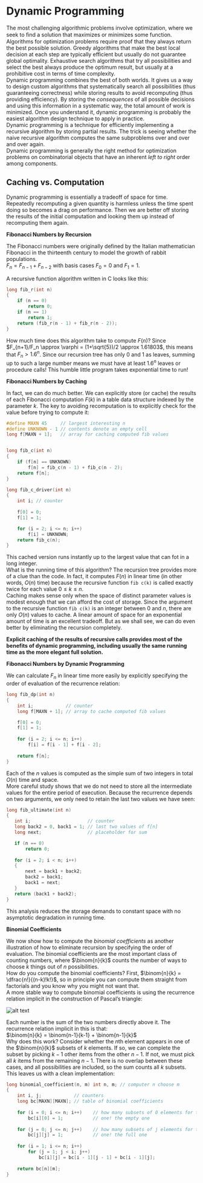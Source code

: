 # Dynamic Programming

The most challenging algorithmic problems involve optimization, where we seek to ﬁnd a solution that maximizes or minimizes some function.   
Algorithms for optimization problems require proof that they always return the best possible solution. Greedy algorithms that make the best local decision at each step are typically efficient but usually do not guarantee global optimality. Exhaustive search algorithms that try all possibilities and select the best always produce the optimum result, but usually at a prohibitive cost in terms of time complexity.     
Dynamic programming combines the best of both worlds. It gives us a way to design custom algorithms that systematically search all possibilities (thus guaranteeing correctness) while storing results to avoid recomputing (thus providing efficiency). By storing the _consequences_ of all possible decisions and using this information in a systematic way, the total amount of work is minimized. Once you understand it, dynamic programming is probably the easiest algorithm design technique to apply in practice.     
Dynamic programming is a technique for efficiently implementing a recursive algorithm by storing partial results. The trick is seeing whether the naive recursive algorithm computes the same subproblems over and over and over again.    
Dynamic programming is generally the right method for optimization problems on combinatorial objects that have an inherent _left to right_ order among components.   

## Caching vs. Computation

Dynamic programming is essentially a tradeoff of space for time. Repeatedly recomputing a given quantity is harmless unless the time spent doing so becomes a drag on performance. Then we are better off storing the results of the initial computation and looking them up instead of recomputing them again.    

__Fibonacci Numbers by Recursion__    

The Fibonacci numbers were originally defined by the Italian mathematician Fibonacci in the thirteenth century to model the growth of rabbit populations.   
$F_n = F_{n−1} + F_{n−2}$ with basis cases $F_0 = 0$ and $F_1 = 1$.   

A recursive function algorithm written in C looks like this:

```c
long fib_r(int n)
{
    if (n == 0)
        return 0;
    if (n == 1)
        return 1;
    return (fib_r(n - 1) + fib_r(n - 2));
}
```

How much time does this algorithm take to compute $F(n)$? Since $F_{n+1}/F_n \approx \varphi = (1+\sqrt{5})/2 \approx 1.61803$, this means that $F_n > 1.6^n$. Since our recursion tree has only $0$ and $1$ as leaves, summing up to such a large number means we must have at least $1.6^n$ leaves or procedure calls! This humble little program takes exponential time to run!   

__Fibonacci Numbers by Caching__    

In fact, we can do much better. We can explicitly store (or cache) the results of each Fibonacci computation $F(k)$ in a table data structure indexed by the parameter $k$. The key to avoiding recomputation is to explicitly check for the value before trying to compute it:

```c
#define MAXN 45     // largest interesting n
#define UNKNOWN - 1 // contents denote an empty cell 
long f[MAXN + 1];   // array for caching computed fib values


long fib_c(int n)
{
    if (f[n] == UNKNOWN)
        f[n] = fib_c(n - 1) + fib_c(n - 2);
    return f[n];
}

long fib_c_driver(int n)
{
    int i; // counter
    
    f[0] = 0;
    f[1] = 1;

    for (i = 2; i <= n; i++)
        f[i] = UNKNOWN;
    return fib_c(n);
}
```

This cached version runs instantly up to the largest value that can fot in a long integer.   
What is the running time of this algorithm? The recursion tree provides more of a clue than the code. In fact, it computes $F(n)$ in linear time (in other words, $O(n)$ time) because the recursive function ```fib c(k)``` is called exactly twice for each value $0 \leq k \leq n$.    
Caching makes sense only when the space of distinct parameter values is modest enough that we can afford the cost of storage. Since the argument to the recursive function ```fib c(k)``` is an integer between $0$ and $n$, there are only $O(n)$ values to cache. A linear amount of space for an exponential amount of time is an excellent tradeoff. But as we shall see, we can do even better by eliminating the recursion completely.    

__Explicit caching of the results of recursive calls provides most of the benefits of dynamic programming, including usually the same running time as the more elegant full solution.__   

__Fibonacci Numbers by Dynamic Programming__    

We can calculate $F_n$ in linear time more easily by explicitly specifying the order of evaluation of the recurrence relation:

```c
long fib_dp(int n)
{
    int i;            // counter
    long f[MAXN + 1]; // array to cache computed fib values

    f[0] = 0;
    f[1] = 1;
    
    for (i = 2; i <= n; i++)
        f[i] = f[i - 1] + f[i - 2];
    
    return f[n];
}
```

 Each of the $n$ values is computed as the simple sum of two integers in total $O(n)$ time and space.    
 More careful study shows that we do not need to store all the intermediate values for the entire period of execution. Because the recurrence depends on two arguments, we only need to retain the last two values we have seen:

 ```c
 long fib_ultimate(int n)
{
    int i;                     // counter 
    long back2 = 0, back1 = 1; // last two values of f[n]
    long next;                 // placeholder for sum

    if (n == 0)
        return 0;
    
    for (i = 2; i < n; i++)
    {
        next = back1 + back2;
        back2 = back1;
        back1 = next;
    }
    return (back1 + back2);
}
 ```

This analysis reduces the storage demands to constant space with no asymptotic degradation in running time.

__Binomial Coefficients__    

We now show how to compute the _binomial coefficients_ as another illustration of how to eliminate recursion by specifying the order of evaluation. The binomial coefficients are the most important class of counting numbers, where $\binom{n}{k}$ counts the number of ways to choose $k$ things out of $n$ possibilities.   
How do you compute the binomial coefficients? First, $\binom{n}{k} = \dfrac{n!}{(n-k)!k!}$, so in principle you can compute them straight from factorials and you know why you might not want that.   
A more stable way to compute binomial coefficients is using the recurrence relation implicit in the construction of Pascal’s triangle:   

![alt text](https://upload.wikimedia.org/wikipedia/commons/c/ca/Pascal_triangle_small.png "Pascal Triangle")

Each number is the sum of the two numbers directly above it. The recurrence relation implicit in this is that:    
$\binom{n}{k} = \binom{n-1}{k-1} + \binom{n-1}{k}$   
Why does this work? Consider whether the $n$th element appears in one of the
$\binom{n}{k}$ subsets of $k$ elements. If so, we can complete the subset by picking $k−1$ other items from the other $n−1$. If not, we must pick all $k$ items from the remaining $n−1$. There is no overlap between these cases, and all possibilities are included, so the sum counts all $k$ subsets.
This leaves us with a clean implementation:   

```c
long binomial_coefficient(n, m) int n, m; // computer n choose m
{
    int i, j;            // counters
    long bc[MAXN][MAXN]; // table of binomial coefficients
    
    for (i = 0; i <= n; i++)    // how many subsets of 0 elements for the set of i elements?
        bc[i][0] = 1;           // one! the empty one
    
    for (j = 0; j <= n; j++)    // how many subsets of j elements for the set of j elements?
        bc[j][j] = 1;           // one! the full one
    
    for (i = 1; i <= n; i++)
        for (j = 1; j < i; j++)
            bc[i][j] = bc[i - 1][j - 1] + bc[i - 1][j];
    
    return bc[n][m];
}

```
